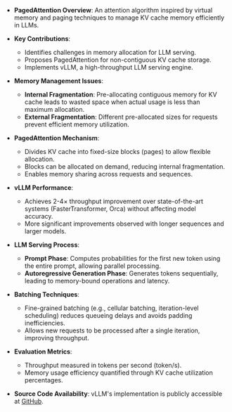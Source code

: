 - **PagedAttention Overview**: An attention algorithm inspired by virtual memory and paging techniques to manage KV cache memory efficiently in LLMs.
  
- **Key Contributions**:
  - Identifies challenges in memory allocation for LLM serving.
  - Proposes PagedAttention for non-contiguous KV cache storage.
  - Implements vLLM, a high-throughput LLM serving engine.

- **Memory Management Issues**:
  - **Internal Fragmentation**: Pre-allocating contiguous memory for KV cache leads to wasted space when actual usage is less than maximum allocation.
  - **External Fragmentation**: Different pre-allocated sizes for requests prevent efficient memory utilization.

- **PagedAttention Mechanism**:
  - Divides KV cache into fixed-size blocks (pages) to allow flexible allocation.
  - Blocks can be allocated on demand, reducing internal fragmentation.
  - Enables memory sharing across requests and sequences.

- **vLLM Performance**:
  - Achieves 2-4× throughput improvement over state-of-the-art systems (FasterTransformer, Orca) without affecting model accuracy.
  - More significant improvements observed with longer sequences and larger models.

- **LLM Serving Process**:
  - **Prompt Phase**: Computes probabilities for the first new token using the entire prompt, allowing parallel processing.
  - **Autoregressive Generation Phase**: Generates tokens sequentially, leading to memory-bound operations and latency.

- **Batching Techniques**:
  - Fine-grained batching (e.g., cellular batching, iteration-level scheduling) reduces queueing delays and avoids padding inefficiencies.
  - Allows new requests to be processed after a single iteration, improving throughput.

- **Evaluation Metrics**:
  - Throughput measured in tokens per second (token/s).
  - Memory usage efficiency quantified through KV cache utilization percentages.

- **Source Code Availability**: vLLM's implementation is publicly accessible at [GitHub](https://github.com/vllm-project/vllm).